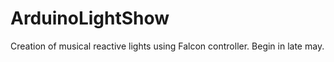 # ArduinoLightShow
Creation of musical reactive lights using Falcon controller. Begin in late may. 

